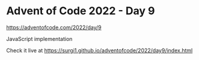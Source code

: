 # Advent of Code 2022 - Day 9

https://adventofcode.com/2022/day/9

JavaScript implementation

Check it live at https://surgi1.github.io/adventofcode/2022/day9/index.html